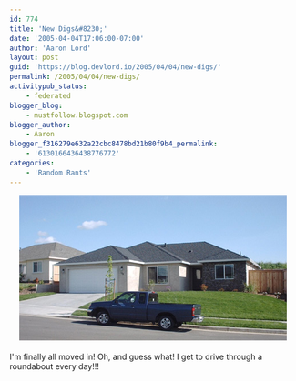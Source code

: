 ```yaml
---
id: 774
title: 'New Digs&#8230;'
date: '2005-04-04T17:06:00-07:00'
author: 'Aaron Lord'
layout: post
guid: 'https://blog.devlord.io/2005/04/04/new-digs/'
permalink: /2005/04/04/new-digs/
activitypub_status:
    - federated
blogger_blog:
    - mustfollow.blogspot.com
blogger_author:
    - Aaron
blogger_f316279e632a22cbc8478bd21b80f9b4_permalink:
    - '6130166436438776772'
categories:
    - 'Random Rants'
---
```


<div class="separator" style="clear:both;text-align:center;"><a href="/assets/img/2011/10/new-house-001.jpg?w=300" style="margin-left:1em;margin-right:1em;"><img border="0" src="/assets/img/2011/10/new-house-001.jpg?w=300" /></a></div><br />I'm finally all moved in!  Oh, and guess what!  I get to drive through a roundabout every day!!!<div class="blogger-post-footer"><img width='1' height='1' src='' alt='' /></div>
